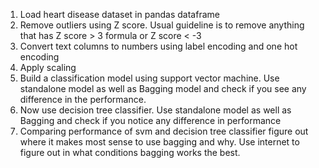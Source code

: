 1. Load heart disease dataset in pandas dataframe
2. Remove outliers using Z score. Usual guideline is to remove anything that has Z score > 3 formula or Z score < -3
3. Convert text columns to numbers using label encoding and one hot encoding
4. Apply scaling
5. Build a classification model using support vector machine. Use standalone model as well as Bagging model and check if you see any difference in the performance.
6. Now use decision tree classifier. Use standalone model as well as Bagging and check if you notice any difference in performance
7. Comparing performance of svm and decision tree classifier figure out where it makes most sense to use bagging and why. Use internet to figure out in what conditions bagging works the best.



 
